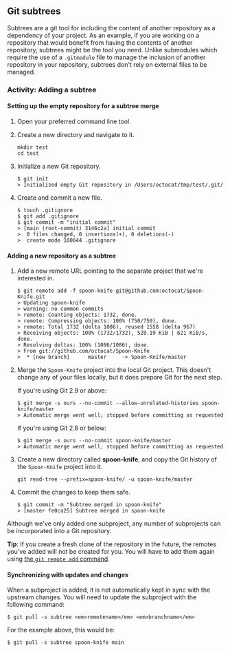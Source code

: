 ## Git subtrees

Subtrees are a git tool for including the content of another repository as a dependency of your project. As an example, if you are working on a repository that would benefit from having the contents of another repository, subtrees might be the tool you need. Unlike submodules which require the use of a `.gitmodule` file to manage the inclusion of another repository in your repository, subtrees don't rely on external files to be managed.

### Activity: Adding a subtree

#### Setting up the empty repository for a subtree merge

1. Open your preferred command line tool.
1. Create a new directory and navigate to it.

   ```shell
   mkdir test
   cd test
   ```

1. Initialize a new Git repository.

   ```shell
   $ git init
   > Initialized empty Git repository in /Users/octocat/tmp/test/.git/
   ```

1. Create and commit a new file.

   ```shell
   $ touch .gitignore
   $ git add .gitignore
   $ git commit -m "initial commit"
   > [main (root-commit) 3146c2a] initial commit
   >  0 files changed, 0 insertions(+), 0 deletions(-)
   >  create mode 100644 .gitignore
   ```

#### Adding a new repository as a subtree

1. Add a new remote URL pointing to the separate project that we're interested in.

   ```shell
   $ git remote add -f spoon-knife git@github.com:octocat/Spoon-Knife.git
   > Updating spoon-knife
   > warning: no common commits
   > remote: Counting objects: 1732, done.
   > remote: Compressing objects: 100% (750/750), done.
   > remote: Total 1732 (delta 1086), reused 1558 (delta 967)
   > Receiving objects: 100% (1732/1732), 528.19 KiB | 621 KiB/s, done.
   > Resolving deltas: 100% (1086/1086), done.
   > From git://github.com/octocat/Spoon-Knife
   >  * [new branch]      master     -> Spoon-Knife/master
   ```

1. Merge the `Spoon-Knife` project into the local Git project. This doesn't change any of your files locally, but it does prepare Git for the next step.

   If you're using Git 2.9 or above:

   ```shell
   $ git merge -s ours --no-commit --allow-unrelated-histories spoon-knife/master
   > Automatic merge went well; stopped before committing as requested
   ```

   If you're using Git 2.8 or below:

   ```shell
   $ git merge -s ours --no-commit spoon-knife/master
   > Automatic merge went well; stopped before committing as requested
   ```

1. Create a new directory called **spoon-knife**, and copy the Git history of the `Spoon-Knife` project into it.

   ```shell
   git read-tree --prefix=spoon-knife/ -u spoon-knife/master
   ```

1. Commit the changes to keep them safe.

   ```shell
   $ git commit -m "Subtree merged in spoon-knife"
   > [master fe0ca25] Subtree merged in spoon-knife
   ```

Although we've only added one subproject, any number of subprojects can be incorporated into a Git repository.

**Tip**: If you create a fresh clone of the repository in the future,  the remotes you've added will not be created for you. You will have to add them again using [the `git remote add` command](/articles/adding-a-remote).

#### Synchronizing with updates and changes

When a subproject is added, it is not automatically kept in sync with the upstream changes. You will need to update the subproject with the following command:

```shell
$ git pull -s subtree <em>remotename</em> <em>branchname</em>
```

For the example above, this would be:

```shell
$ git pull -s subtree spoon-knife main
```

